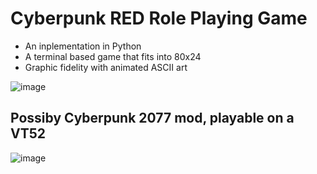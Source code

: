 # Cyberpunk RED Role Playing Game
- An inplementation in Python  
- A terminal based game that fits into 80x24  
- Graphic fidelity with animated ASCII art  

![image](https://user-images.githubusercontent.com/109377/211684849-7c9ffe0a-898c-4f84-bb96-642e179b29b2.jpeg)

## Possiby Cyberpunk 2077 mod, playable on a VT52   
![image](https://user-images.githubusercontent.com/109377/209255183-43ce3a1b-9f89-4da7-a581-cb99a99699a2.jpeg)
